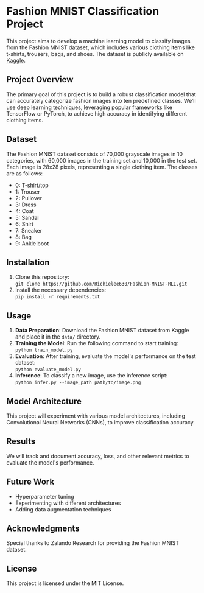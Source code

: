 # Fashion MNIST Classification Project  
This project aims to develop a machine learning model to classify images from the Fashion MNIST dataset, which includes various clothing items like t-shirts, trousers, bags, and shoes. The dataset is publicly available on [Kaggle](https://www.kaggle.com/datasets/zalando-research/fashionmnist).

## Project Overview  
The primary goal of this project is to build a robust classification model that can accurately categorize fashion images into ten predefined classes. We’ll use deep learning techniques, leveraging popular frameworks like TensorFlow or PyTorch, to achieve high accuracy in identifying different clothing items.

## Dataset  
The Fashion MNIST dataset consists of 70,000 grayscale images in 10 categories, with 60,000 images in the training set and 10,000 in the test set. Each image is 28x28 pixels, representing a single clothing item. The classes are as follows:  
- 0: T-shirt/top  
- 1: Trouser  
- 2: Pullover  
- 3: Dress  
- 4: Coat  
- 5: Sandal  
- 6: Shirt  
- 7: Sneaker  
- 8: Bag  
- 9: Ankle boot  

## Installation  
1. Clone this repository:  
   `git clone https://github.com/Richielee630/Fashion-MNIST-RLI.git`
3. Install the necessary dependencies:  
   `pip install -r requirements.txt`

## Usage  
1. **Data Preparation**: Download the Fashion MNIST dataset from Kaggle and place it in the `data/` directory.  
2. **Training the Model**: Run the following command to start training:  
   `python train_model.py`  
3. **Evaluation**: After training, evaluate the model's performance on the test dataset:  
   `python evaluate_model.py`  
4. **Inference**: To classify a new image, use the inference script:  
   `python infer.py --image_path path/to/image.png`

## Model Architecture  
This project will experiment with various model architectures, including Convolutional Neural Networks (CNNs), to improve classification accuracy.

## Results  
We will track and document accuracy, loss, and other relevant metrics to evaluate the model's performance.

## Future Work  
- Hyperparameter tuning  
- Experimenting with different architectures  
- Adding data augmentation techniques

## Acknowledgments  
Special thanks to Zalando Research for providing the Fashion MNIST dataset.

## License  
This project is licensed under the MIT License.
